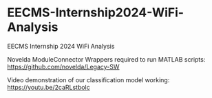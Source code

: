 # EECMS-Internship2024-WiFi-Analysis
EECMS Internship 2024 WiFi Analysis

Novelda ModuleConnector Wrappers required to run MATLAB scripts: https://github.com/novelda/Legacy-SW

Video demonstration of our classification model working: https://youtu.be/2caRLstbolc
